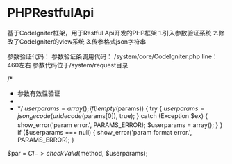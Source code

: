 # PHPRestfulApi
基于CodeIgniter框架，用于Restful Api开发的PHP框架
1.引入参数验证系统
2.修改了CodeIgniter的view系统
3.传参格式json字符串


参数验证代码：
参数验证条调用代码： /system/core/CodeIgniter.php  line：460左右
参数代码位于/system/request目录


/*
 * 参数有效性验证
 *
 * */
$userparams = array();
if (!empty($params)) {
    try {
        $userparams = json_decode(urldecode($params[0]), true);
    } catch (Exception $ex) {
        show_error('param error.', PARAMS_ERROR);
        $userparams = array();
    }
}
if ($userparams === null) {
    show_error('param format error.', PARAMS_ERROR);
}

$par = $CI->checkValid($method, $userparams);

